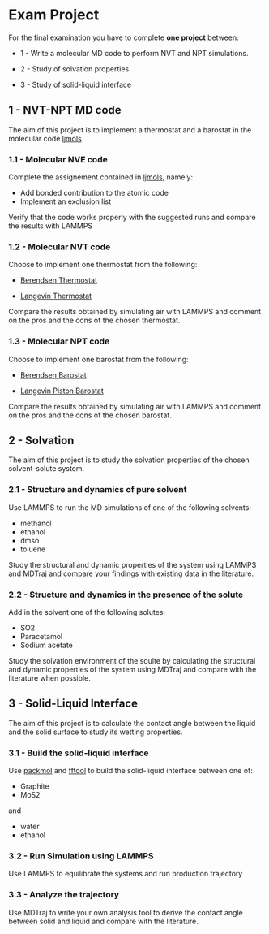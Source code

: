 # Exam Project
For the final examination you have to complete **one project** between:

* 1 -  Write a molecular MD code to perform NVT and NPT simulations.

* 2 - Study of solvation properties 

* 3 - Study of solid-liquid interface 
 

## 1 - NVT-NPT MD code

The aim of this project is to implement a thermostat and a barostat in the molecular code [ljmols](../ljmols/).

### 1.1 - Molecular NVE code

Complete the assignement contained in [ljmols](../ljmols/), namely:
* Add bonded contribution to the atomic code 
* Implement an exclusion list

Verify that the code works properly with the suggested runs and compare the results with LAMMPS

### 1.2 - Molecular NVT code

Choose to implement one thermostat from the following:

* [Berendsen Thermostat](https://doi.org/10.1063/1.448118)

* [Langevin Thermostat](https://doi.org/10.1103/PhysRevB.17.1302)


Compare the results obtained by simulating air with LAMMPS and comment on the pros and the cons of the chosen thermostat.

### 1.3 - Molecular NPT code

Choose to implement one barostat from the 
following:

* [Berendsen Barostat](https://doi.org/10.1063/1.448118)

* [Langevin Piston Barostat](https://doi.org/10.1063/1.470648)


Compare the results obtained by simulating air with LAMMPS and comment on the pros and the cons of the chosen barostat.

## 2 - Solvation

The aim of this project is to study the solvation properties of the chosen solvent-solute system.

### 2.1 - Structure and dynamics of pure solvent

Use LAMMPS to run the MD simulations of one of the following solvents:

* methanol
* ethanol
* dmso
* toluene

Study the structural and dynamic properties of the system using LAMMPS and MDTraj and compare your findings with existing data in the literature.

### 2.2 - Structure and dynamics in the presence of the solute

Add in the solvent one of the following solutes:

* SO2
* Paracetamol
* Sodium acetate

Study the solvation environment of the soulte by calculating the structural and dynamic properties of the system using MDTraj and compare with the literature when possible. 

## 3 - Solid-Liquid Interface

The aim of this project is to calculate the contact angle between the liquid and the solid  surface to study its wetting properties.

### 3.1 - Build the solid-liquid interface

Use [packmol](https://m3g.github.io/packmol/userguide.shtml) and [fftool](https://github.com/paduagroup/fftool) to build the solid-liquid interface between one of:

* Graphite
* MoS2

and 

* water 
* ethanol

### 3.2 - Run Simulation using LAMMPS

Use LAMMPS to equilibrate the systems and run production trajectory

### 3.3 - Analyze the trajectory

Use MDTraj to write your own analysis tool to derive the contact angle between solid and liquid and compare with the literature.

